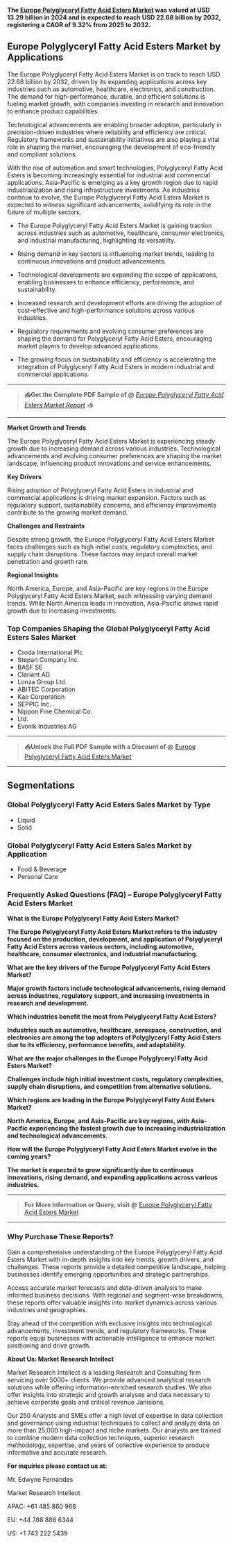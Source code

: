 <p><strong>The <a href="https://www.marketresearchintellect.com/download-sample/?rid=988328&amp;utm_source=Pulse-April-Europe&amp;utm_medium=852">Europe Polyglyceryl Fatty Acid Esters Market</a> was valued at USD 13.29 billion in 2024 and is expected to reach USD 22.68 billion by 2032, registering a CAGR of 9.32% from 2025 to 2032.</strong></p><h2>Europe Polyglyceryl Fatty Acid Esters Market by Applications&nbsp;</h2><p><p>The Europe Polyglyceryl Fatty Acid Esters Market is on track to reach USD 22.68 billion by 2032, driven by its expanding applications across key industries such as automotive, healthcare, electronics, and construction. The demand for high-performance, durable, and efficient solutions is fueling market growth, with companies investing in research and innovation to enhance product capabilities.</p><p>Technological advancements are enabling broader adoption, particularly in precision-driven industries where reliability and efficiency are critical. Regulatory frameworks and sustainability initiatives are also playing a vital role in shaping the market, encouraging the development of eco-friendly and compliant solutions.</p><p>With the rise of automation and smart technologies, Polyglyceryl Fatty Acid Esters is becoming increasingly essential for industrial and commercial applications. Asia-Pacific is emerging as a key growth region due to rapid industrialization and rising infrastructure investments. As industries continue to evolve, the Europe Polyglyceryl Fatty Acid Esters Market is expected to witness significant advancements, solidifying its role in the future of multiple sectors.</p></p><ul><li><p>The Europe Polyglyceryl Fatty Acid Esters Market is gaining traction across industries such as automotive, healthcare, consumer electronics, and industrial manufacturing, highlighting its versatility.</p></li><li><p>Rising demand in key sectors is influencing market trends, leading to continuous innovations and product advancements.</p></li><li><p>Technological developments are expanding the scope of applications, enabling businesses to enhance efficiency, performance, and sustainability.</p></li><li><p>Increased research and development efforts are driving the adoption of cost-effective and high-performance solutions across various industries.</p></li><li><p>Regulatory requirements and evolving consumer preferences are shaping the demand for Polyglyceryl Fatty Acid Esters, encouraging market players to develop advanced applications.</p></li><li><p>The growing focus on sustainability and efficiency is accelerating the integration of Polyglyceryl Fatty Acid Esters in modern industrial and commercial applications.</p></li></ul><hr /><blockquote><p><strong><span class="font-[700]">📥Get the Complete PDF Sample of @ </span></strong><em><span class="font-[700]"><a href="https://www.marketresearchintellect.com/download-sample/?rid=988328&amp;utm_source=Pulse-April-Europe&amp;utm_medium=852" target="_blank" data-tracking-control-name="article-ssr-frontend-pulse_little-text-block" data-tracking-will-navigate="" data-test-link="">Europe Polyglyceryl Fatty Acid Esters Market Report</a>&nbsp;📥</span></em></p></blockquote><hr /><p class="" data-start="77" data-end="360"><strong data-start="77" data-end="105">Market Growth and Trends</strong></p><p class="" data-start="77" data-end="360">The Europe Polyglyceryl Fatty Acid Esters Market is experiencing steady growth due to increasing demand across various industries. Technological advancements and evolving consumer preferences are shaping the market landscape, influencing product innovations and service enhancements.</p><p class="" data-start="362" data-end="606"><strong data-start="362" data-end="377">Key Drivers</strong></p><p class="" data-start="362" data-end="606">Rising adoption of Polyglyceryl Fatty Acid Esters in industrial and commercial applications is driving market expansion. Factors such as regulatory support, sustainability concerns, and efficiency improvements contribute to the growing market demand.</p><p class="" data-start="608" data-end="849"><strong data-start="608" data-end="637">Challenges and Restraints</strong></p><p class="" data-start="608" data-end="849">Despite strong growth, the Europe Polyglyceryl Fatty Acid Esters Market faces challenges such as high initial costs, regulatory complexities, and supply chain disruptions. These factors may impact overall market penetration and growth rate.</p><p class="" data-start="851" data-end="1095"><strong data-start="851" data-end="872">Regional Insights</strong></p><p class="" data-start="851" data-end="1095">North America, Europe, and Asia-Pacific are key regions in the Europe Polyglyceryl Fatty Acid Esters Market, each witnessing varying demand trends. While North America leads in innovation, Asia-Pacific shows rapid growth due to increasing investments.</p><p><h3>Top Companies Shaping the Global Polyglyceryl Fatty Acid Esters Sales Market </h3><ul><li>Croda International Plc</li><li>Stepan Company Inc.</li><li>BASF SE</li><li>Clariant AG</li><li>Lonza Group Ltd.</li><li>ABITEC Corporation</li><li>Kao Corporation</li><li>SEPPIC Inc.</li><li>Nippon Fine Chemical Co.</li><li>Ltd.</li><li>Evonik Industries AG</li></ul></p><hr /><blockquote><p><strong>📥Unlock the Full PDF Sample with a Discount of @</strong> <a href="https://www.marketresearchintellect.com/ask-for-discount/?rid=988328&amp;utm_source=Pulse-April-Europe&amp;utm_medium=852">Europe Polyglyceryl Fatty Acid Esters Market</a></p></blockquote><hr /><p><h2>Segmentations</h2><h3>Global Polyglyceryl Fatty Acid Esters Sales Market by Type</h3><ul><li>Liquid</li><li>Solid</li></ul><h3>Global Polyglyceryl Fatty Acid Esters Sales Market by Application</h3><ul><li>Food & Beverage</li><li>Personal Care</li></ul></p><h3><strong>Frequently Asked Questions (FAQ) &ndash; Europe Polyglyceryl Fatty Acid Esters Market</strong></h3><p><strong>What is the Europe Polyglyceryl Fatty Acid Esters Market?</strong></p><p><strong>The Europe Polyglyceryl Fatty Acid Esters Market refers to the industry focused on the production, development, and application of Polyglyceryl Fatty Acid Esters across various sectors, including automotive, healthcare, consumer electronics, and industrial manufacturing.</strong></p><p><strong>What are the key drivers of the Europe Polyglyceryl Fatty Acid Esters Market?</strong></p><p><strong>Major growth factors include technological advancements, rising demand across industries, regulatory support, and increasing investments in research and development.</strong></p><p><strong>Which industries benefit the most from Polyglyceryl Fatty Acid Esters?</strong></p><p><strong>Industries such as automotive, healthcare, aerospace, construction, and electronics are among the top adopters of Polyglyceryl Fatty Acid Esters due to its efficiency, performance benefits, and adaptability.</strong></p><p><strong>What are the major challenges in the Europe Polyglyceryl Fatty Acid Esters Market?</strong></p><p><strong>Challenges include high initial investment costs, regulatory complexities, supply chain disruptions, and competition from alternative solutions.</strong></p><p><strong>Which regions are leading in the Europe Polyglyceryl Fatty Acid Esters Market?</strong></p><p><strong>North America, Europe, and Asia-Pacific are key regions, with Asia-Pacific experiencing the fastest growth due to increasing industrialization and technological advancements.</strong></p><p><strong>How will the Europe Polyglyceryl Fatty Acid Esters Market evolve in the coming years?</strong></p><p><strong>The market is expected to grow significantly due to continuous innovations, rising demand, and expanding applications across various industries.</strong></p><hr /><blockquote><p><span class="font-[700]"><strong>For More Information or Query, visit&nbsp;@</strong>&nbsp;</span><span class="font-[700]"><a href="https://www.marketresearchintellect.com/product/global-polyglyceryl-fatty-acid-esters-sales-market/?utm_source=Linkedin&utm_medium=852" target="_blank" data-tracking-control-name="article-ssr-frontend-pulse_little-text-block" data-tracking-will-navigate="" data-test-link="">Europe Polyglyceryl Fatty Acid Esters Market</a></span></p></blockquote><hr /><h3><strong data-start="0" data-end="31">Why Purchase These Reports?</strong></h3><p class="" data-start="35" data-end="297">Gain a comprehensive understanding of the Europe Polyglyceryl Fatty Acid Esters Market with in-depth insights into key trends, growth drivers, and challenges. These reports provide a detailed competitive landscape, helping businesses identify emerging opportunities and strategic partnerships.</p><p class="" data-start="299" data-end="540">Access accurate market forecasts and data-driven analysis to make informed business decisions. With regional and segment-wise breakdowns, these reports offer valuable insights into market dynamics across various industries and geographies.</p><p class="" data-start="542" data-end="784">Stay ahead of the competition with exclusive insights into technological advancements, investment trends, and regulatory frameworks. These reports equip businesses with actionable intelligence to enhance market positioning and drive growth.</p><p><strong><span class="font-[700]">About Us: Market Research Intellect</span></strong></p><p><span class="">Market Research Intellect is a leading Research and Consulting firm servicing over 5000+ clients. We provide advanced analytical research solutions while offering information-enriched research studies.&nbsp;</span>We also offer insights into strategic and growth analyses and data necessary to achieve corporate goals and critical revenue Janisions.</p><p><span class="">Our 250 Analysts and SMEs offer a high level of expertise in data collection and governance using industrial techniques to collect and analyze data on more than 25,000 high-impact and niche markets. Our analysts are trained to combine modern data collection techniques, superior research methodology, expertise, and years of collective experience to produce informative and accurate research.</span></p><p><strong>For inquiries please contact us at:</strong></p><p>Mr. Edwyne Fernandes</p><p>Market Research Intellect</p><p>APAC: +61 485 860 968</p><p>EU: +44 788 886 6344</p><p>US: +1 743 222 5439</p>